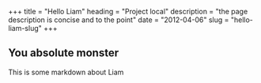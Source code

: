 +++
title = "Hello Liam"
heading = "Project local"
description = "the page description is concise and to the point"
date = "2012-04-06"
slug = "hello-liam-slug"
+++

## You absolute monster

This is some markdown about Liam
